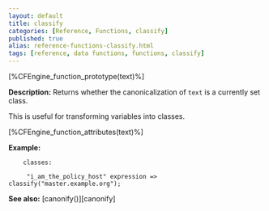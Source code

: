 ```yaml
---
layout: default
title: classify
categories: [Reference, Functions, classify]
published: true
alias: reference-functions-classify.html
tags: [reference, data functions, functions, classify]
---
```


[%CFEngine_function_prototype(text)%]

**Description:** Returns whether the canonicalization of `text` is a currently 
set class.

This is useful for transforming variables into classes.

[%CFEngine_function_attributes(text)%]

**Example:**  

```cf3
    classes:

     "i_am_the_policy_host" expression => classify("master.example.org");
```

**See also:** [canonify()][canonify]
